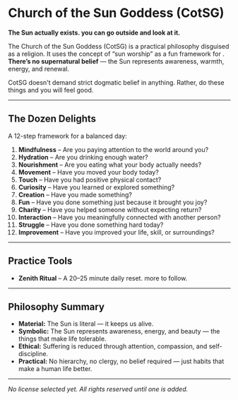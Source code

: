 # Church of the Sun Goddess (CotSG)

**The Sun actually exists. you can go outside and look at it.**

The Church of the Sun Goddess (CotSG) is a practical philosophy disguised as a religion. It uses the concept of “sun worship” as a fun framework for . **There’s no supernatural belief** — the Sun represents awareness, warmth, energy, and renewal.

CotSG doesn't demand strict dogmatic belief in anything. Rather, do these things and you will feel good.


---

## The Dozen Delights

A 12-step framework for a balanced day:

1. **Mindfulness** – Are you paying attention to the world around you?  
2. **Hydration** – Are you drinking enough water?  
3. **Nourishment** – Are you eating what your body actually needs?  
4. **Movement** – Have you moved your body today?  
5. **Touch** – Have you had positive physical contact?  
6. **Curiosity** – Have you learned or explored something?  
7. **Creation** – Have you made something?  
8. **Fun** – Have you done something just because it brought you joy?  
9. **Charity** – Have you helped someone without expecting return?  
10. **Interaction** – Have you meaningfully connected with another person?  
11. **Struggle** – Have you done something hard today?  
12. **Improvement** – Have you improved your life, skill, or surroundings?

---

## Practice Tools

- **Zenith Ritual** – A 20–25 minute daily reset. more to follow.
---

## Philosophy Summary

- **Material:** The Sun is literal — it keeps us alive.  
- **Symbolic:** The Sun represents awareness, energy, and beauty — the things that make life tolerable.  
- **Ethical:** Suffering is reduced through attention, compassion, and self-discipline.  
- **Practical:** No hierarchy, no clergy, no belief required — just habits that make a human life better.  

---

_No license selected yet. All rights reserved until one is added._
